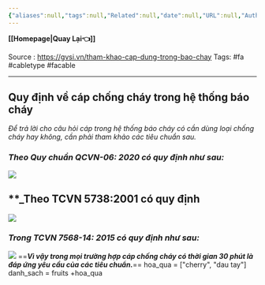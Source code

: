 ```yaml
---
{"aliases":null,"tags":null,"Related":null,"date":null,"URL":null,"Author":null,"dg-publish":true,"image":null,"permalink":"/Electric Engineer/ELV/Báo cháy -Fire alarm system/Cáp dùng cho hệ thống báo cháy/","dgPassFrontmatter":true,"noteIcon":"2","created":"2024-01-19T17:32:26.308+07:00","updated":"2024-01-31T16:31:54.000+07:00"}
---
```


**[[Homepage\|Quay Lại👈]]**

Source : https://gvsi.vn/tham-khao-cap-dung-trong-bao-chay
Tags: #fa #cabletype #facable

---
## Quy định về cáp chống cháy trong hệ thống báo cháy

_Để trả lời cho câu hỏi cáp trong hệ thống báo cháy có cần dùng loại chống cháy hay không, cần phải tham khảo các tiêu chuẩn sau._

### _Theo Quy chuẩn QCVN-06: 2020 có quy định như sau:_

![](https://i.imgur.com/N6lHh7o.png)
## **_Theo TCVN 5738:2001 có quy định

![](https://i.imgur.com/eorl13h.png)

### _Trong TCVN 7568-14: 2015 có quy định như sau:_
![](https://i.imgur.com/yQ3zVgE.png)
==**_Vì vậy trong mọi trường hợp cáp chống cháy có thời gian 30 phút là đáp ứng yêu cầu của các tiêu chuẩn._**==
hoa_qua = ["cherry", "dau tay"]
danh_sach = fruits +hoa_qua